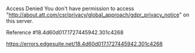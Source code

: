 Access Denied
You don't have permission to access "http://about.att.com/csr/privacy/global_approach/gdpr_privacy_notice" on this server.

Reference #18.4d60d017.1727445942.301c4268

https://errors.edgesuite.net/18.4d60d017.1727445942.301c4268